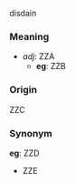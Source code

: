 disdain
### Meaning
+ _adj_: ZZA
	+ __eg__: ZZB

### Origin

ZZC

### Synonym

__eg__: ZZD

+ ZZE


